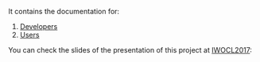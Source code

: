It contains the documentation for:

1. [Developers](readme_developers.md)
2. [Users](readme_users.md)

You can check the slides of the presentation of this project at [IWOCL2017](http://www.iwocl.org/): []()

